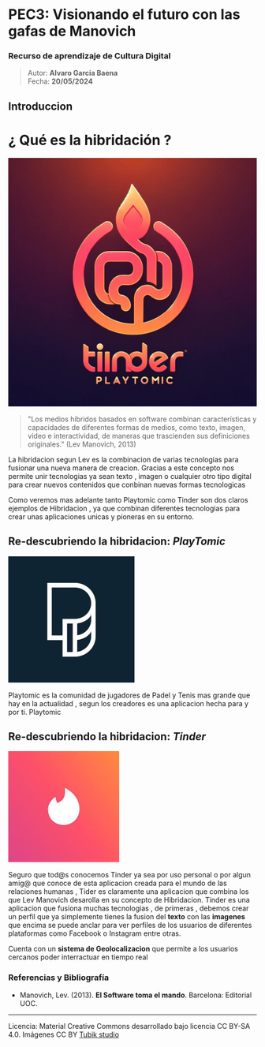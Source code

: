 # PEC3: Visionando el futuro con las gafas de Manovich 

### Recurso de aprendizaje de Cultura Digital 


>Autor: **Alvaro Garcia Baena**          
Fecha: **20/05/2024**







## Introduccion
# ¿ Qué es la hibridación ?
![Cultura Digital](fusion.png)

>"Los medios híbridos basados en software combinan características y capacidades de diferentes formas de medios, como texto, imagen, video e interactividad, de maneras que trascienden sus definiciones originales."
>(Lev Manovich, 2013)

La hibridacion segun Lev es la combinacion de varias tecnologias para fusionar una nueva manera de creacion.
Gracias a este concepto nos permite unir tecnologias ya sean texto , imagen o cualquier otro tipo digital para crear nuevos contenidos que conbinan nuevas formas tecnologicas

Como veremos mas adelante tanto Playtomic como Tinder son dos claros ejemplos de Hibridacion , ya que combinan diferentes tecnologias para crear unas aplicaciones unicas y pioneras en su entorno.



## Re-descubriendo la hibridacion: _PlayTomic_
![Cultura Digital](Playtomic.jpg)

Playtomic es la comunidad de jugadores de Padel y Tenis mas grande que hay en la actualidad , segun los creadores es una aplicacion hecha para y por ti. 
Playtomic 


## Re-descubriendo la hibridacion: _Tinder_
![Cultura Digital](Tinder.jpg)

Seguro que tod@s conocemos Tinder ya sea por uso personal o por algun amig@ que conoce de esta aplicacion creada para el mundo de las relaciones humanas , Tider es claramente una aplicacion que combina los que Lev Manovich desarolla en su concepto de Hibridacion.
Tinder es una aplicacion que fusiona muchas tecnologias , de primeras , debemos crear un perfil que ya simplemente tienes la fusion del **texto** con las **imagenes** que encima se puede anclar para ver perfiles de los usuarios de diferentes plataformas como Facebook o Instagram entre otras.

Cuenta con un **sistema de Geolocalizacion** que permite a los usuarios cercanos poder interractuar en tiempo real


### Referencias y Bibliografía

* Manovich, Lev. (2013). **El Software toma el mando**. Barcelona: Editorial UOC. 


----

Licencia: Material Creative Commons desarrollado bajo licencia CC BY-SA 4.0. Imágenes CC BY [Tubik studio](https://blog.tubikstudio.com/how-to-create-original-flat-illustrations-designers-tips/) 

